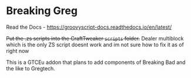 # Breaking Greg

Read the Docs - https://groovyscript-docs.readthedocs.io/en/latest/

~~Put the .zs scripts into the CraftTweaker `scripts` folder.~~
Dealer multiblock which is the only ZS script doesnt work and im not sure how to fix it as of right now

This is a GTCEu addon that plans to add components of Breaking Bad and the like to Gregtech.
